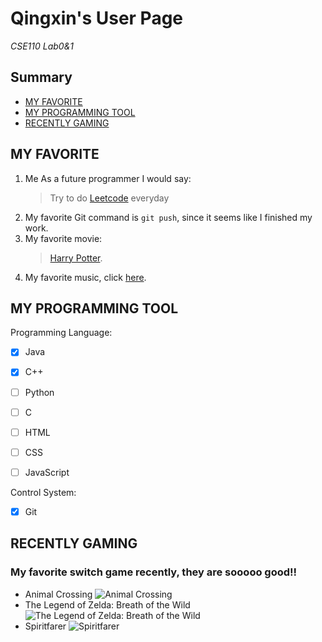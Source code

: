 # **Qingxin's User Page**
*CSE110 Lab0&1*<br>

## Summary
- [MY FAVORITE](#my-favorite)<br>
- [MY PROGRAMMING TOOL](#my-programming-tool)<br>
- [RECENTLY GAMING](#recently-gaming)<br>
## MY FAVORITE
1. Me As a future programmer I would say:
   > Try to do [Leetcode](https://leetcode.com/problemset/all/) everyday
2. My favorite Git command is `git push`, since it seems like I finished my work.
3. My favorite movie:
   > [Harry Potter](https://en.wikipedia.org/wiki/Harry_Potter).
4. My favorite music, click [here](GoodMusic.md).

## MY PROGRAMMING TOOL
Programming Language: 
- [x] Java
- [x]  C++
- [ ]  Python
- [ ]  C
- [ ]  HTML
- [ ]  CSS
- [ ]  JavaScript


Control System:<br>
- [x] Git

## RECENTLY GAMING
### My favorite switch game recently, they are sooooo good!!
- Animal Crossing
  ![Animal Crossing](/Users/estellali/Desktop/WechatIMG188.png)
- The Legend of Zelda: Breath of the Wild
  ![The Legend of Zelda: Breath of the Wild](https://assets.nintendo.com/image/upload/ar_16:9,b_auto:border,c_lpad/b_white/f_auto/q_auto/dpr_2.0/c_scale,w_900/ncom/en_US/games/switch/t/the-legend-of-zelda-breath-of-the-wild-switch/hero)
- Spiritfarer
  ![Spiritfarer](https://assets.nintendo.com/image/upload/ar_16:9,b_auto:border,c_lpad/b_white/f_auto/q_auto/dpr_2.0/c_scale,w_900/ncom/en_US/games/switch/s/spiritfarer-switch/hero)